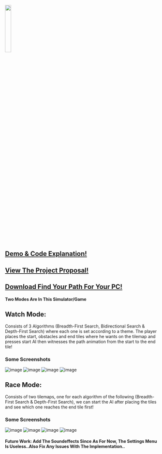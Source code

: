 <img src="https://user-images.githubusercontent.com/119558533/233087087-36d11997-ecea-4127-890b-5891dc2f3136.png" width=20% height=20%>

## [Demo & Code Explanation!](https://www.youtube.com/watch?v=15dInZVjiF4)
## [View The Project Proposal!](https://drive.google.com/file/d/1wZ8gO4AbDFMvDkMgFRiUeGuBGzF2u8bA/view?usp=share_link)
## [Download Find Your Path For Your PC!](https://drive.google.com/file/d/1M0xEHrUDsga3lhBhV-r69zVnop8kR2Xz/view?usp=share_link)


#### Two Modes Are In This Simulator/Game

## Watch Mode:

Consists of 3 Algorithms (Breadth-First Search, Bidirectional Search & Depth-First Search) where each one is set according to a theme. The player places the start, obstacles and end tiles where he wants on the tilemap and presses start AI then witnesses the path animation from the start to the end tile! 

### Some Screenshots
![image](https://user-images.githubusercontent.com/119558533/233089041-b0443977-28a9-445f-ab15-98b3096b1bbe.png)
![image](https://user-images.githubusercontent.com/119558533/233089258-0e3e8c8c-0e4e-4ee3-83f9-a4e2b399aeeb.png)
![image](https://user-images.githubusercontent.com/119558533/233089296-390b82c1-57a4-4ca2-9135-7077705904bc.png)
![image](https://user-images.githubusercontent.com/119558533/233089412-cbbfbfdf-fb64-4e1b-96b2-3287fb65b620.png)

## Race Mode:

Consists of two tilemaps, one for each algorithm of the following (Breadth-First Search & Depth-First Search), we can start the AI after placing the tiles and see which one reaches the end tile first!

### Some Screenshots
![image](https://user-images.githubusercontent.com/119558533/233090493-9680c39f-ca1a-4d54-a295-b754c846f46d.png)
![image](https://user-images.githubusercontent.com/119558533/233090613-7bdaf114-d778-400f-a1d5-b7eee71267fe.png)
![image](https://user-images.githubusercontent.com/119558533/233090692-956aba02-fead-4763-96fb-0d7107da7513.png)
![image](https://user-images.githubusercontent.com/119558533/233090786-2e67ee4f-663a-4054-9fd6-2d6afba0f982.png)

#### Future Work: Add The Soundeffects Since As For Now, The Settings Menu Is Useless..Also Fix Any Issues With The Implementation..

